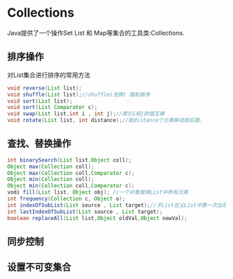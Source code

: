 # Collections

Java提供了一个操作Set List 和 Map等集合的工具类:Collections.

## 排序操作

对List集合进行排序的常用方法

```java
void reverse(List list);
void shuffle(List list);//shuffle(洗牌) 随机排序
void sort(List list);
void sort(List Comparator c);
void swap(List list,int i , int j);//索引i和j的值互换
void rotate(List list, int distance);//前distance个元素移动到后面.
```

## 查找、替换操作

```java
int binarySearch(List list,Object coll);
Object max(Collection coll);
Object max(Collection coll,Comparator c);
Object min(Collection coll);
Object min(Collection coll,Comparator c);
vodi fill(List list, Object obj); //一个对象替换List中所有元素
int frequency(Collection c, Object o);
int indexOfSubList(List source , List target);//子List在父List中第一次出现的位置索引
int lastIndexOfSubList(List source , List target);
boolean replaceAll(List list,Object oldVal,Object newVal);
```

## 同步控制

## 设置不可变集合

